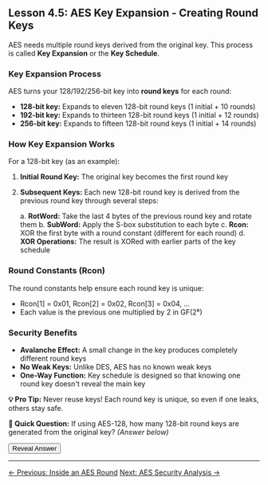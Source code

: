 ## Lesson 4.5: AES Key Expansion - Creating Round Keys

AES needs multiple round keys derived from the original key. This process is called **Key Expansion** or the **Key Schedule**.

### Key Expansion Process

AES turns your 128/192/256-bit key into **round keys** for each round:

- **128-bit key:** Expands to eleven 128-bit round keys (1 initial + 10 rounds)
- **192-bit key:** Expands to thirteen 128-bit round keys (1 initial + 12 rounds)
- **256-bit key:** Expands to fifteen 128-bit round keys (1 initial + 14 rounds)

### How Key Expansion Works

For a 128-bit key (as an example):

1. **Initial Round Key:** The original key becomes the first round key
2. **Subsequent Keys:** Each new 128-bit round key is derived from the previous round key through several steps:
   
   a. **RotWord:** Take the last 4 bytes of the previous round key and rotate them
   b. **SubWord:** Apply the S-box substitution to each byte
   c. **Rcon:** XOR the first byte with a round constant (different for each round)
   d. **XOR Operations:** The result is XORed with earlier parts of the key schedule

### Round Constants (Rcon)

The round constants help ensure each round key is unique:

- Rcon[1] = 0x01, Rcon[2] = 0x02, Rcon[3] = 0x04, ...
- Each value is the previous one multiplied by 2 in GF(2⁸)

### Security Benefits

- **Avalanche Effect:** A small change in the key produces completely different round keys
- **No Weak Keys:** Unlike DES, AES has no known weak keys
- **One-Way Function:** Key schedule is designed so that knowing one round key doesn't reveal the main key

**💡 Pro Tip:** Never reuse keys! Each round key is unique, so even if one leaks, others stay safe.

**🤔 Quick Question:** If using AES-128, how many 128-bit round keys are generated from the original key?
*(Answer below)*

<button onclick="revealAnswer('keyCountAnswer', this)">Reveal Answer</button>
<span id="keyCountAnswer" style="display: none;">
*(Answer: Eleven 128-bit round keys - one for the initial AddRoundKey operation plus one for each of the 10 rounds.)*
</span>

---

<div class="page-navigation">
    <a href="ch04_round.html" class="prev">← Previous: Inside an AES Round</a>
    <a href="ch04_security.html" class="next">Next: AES Security Analysis →</a>
</div>

<script src="../scripts/main.js"></script>